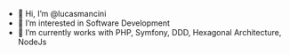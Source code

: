 - 👋 Hi, I’m @lucasmancini
- 👀 I’m interested in Software Development
- 🌱 I’m currently works with PHP, Symfony, DDD, Hexagonal Architecture, NodeJs

<!---
lucasmancini/lucasmancini is a ✨ special ✨ repository because its `README.md` (this file) appears on your GitHub profile.
You can click the Preview link to take a look at your changes.
--->
